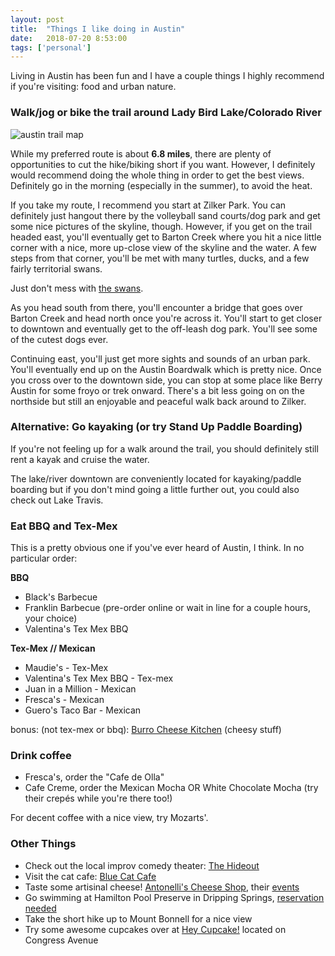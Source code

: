 ```yaml
---
layout: post
title:  "Things I like doing in Austin"
date:   2018-07-20 8:53:00
tags: ['personal']
---
```


Living in Austin has been fun and I have a couple things I highly recommend if you're visiting: food and urban nature.

### Walk/jog or bike the trail around Lady Bird Lake/Colorado River

![austin trail map](https://i.imgur.com/PLrarMx.png)

While my preferred route is about **6.8 miles**, there are plenty of opportunities to cut the hike/biking short if you want. However, I definitely would recommend doing the whole thing in order to get the best views. Definitely go in the morning (especially in the summer), to avoid the heat.

If you take my route, I recommend you start at Zilker Park. You can definitely just hangout there by the volleyball sand courts/dog park and get some nice pictures of the skyline, though. However, if you get on the trail headed east, you'll eventually get to Barton Creek where you hit a nice little corner with a nice, more up-close view of the skyline and the water. A few steps from that corner, you'll be met with many turtles, ducks, and a few fairly territorial swans. 

Just don't mess with [the swans](https://instagram.fmkc1-1.fna.fbcdn.net/vp/ea4cb50aada6ae4c2e174a4b1a75a4a0/5BC92F5C/t51.2885-15/e35/26186301_169773027084656_6700995983670509568_n.jpg).

As you head south from there, you'll encounter a bridge that goes over Barton Creek and head north once you're across it. You'll start to get closer to downtown and eventually get to the off-leash dog park. You'll see some of the cutest dogs ever. 

Continuing east, you'll just get more sights and sounds of an urban park. You'll eventually end up on the Austin Boardwalk which is pretty nice. Once you cross over to the downtown side, you can stop at some place like Berry Austin for some froyo or trek onward. There's a bit less going on on the northside but still an enjoyable and peaceful walk back around to Zilker.

### Alternative: Go kayaking (or try Stand Up Paddle Boarding)

If you're not feeling up for a walk around the trail, you should definitely still rent a kayak and cruise the water. 

The lake/river downtown are conveniently located for kayaking/paddle boarding but if you don't mind going a little further out, you could also check out Lake Travis.

### Eat BBQ and Tex-Mex

This is a pretty obvious one if you've ever heard of Austin, I think. In no particular order:

**BBQ**

* Black's Barbecue
* Franklin Barbecue (pre-order online or wait in line for a couple hours, your choice)
* Valentina's Tex Mex BBQ

**Tex-Mex // Mexican**
* Maudie's - Tex-Mex
* Valentina's Tex Mex BBQ - Tex-mex
* Juan in a Million - Mexican
* Fresca's - Mexican
* Guero's Taco Bar - Mexican

bonus: (not tex-mex or bbq): [Burro Cheese Kitchen](http://www.burrocheesekitchen.com/) (cheesy stuff)

### Drink coffee

* Fresca's, order the "Cafe de Olla"
* Cafe Creme, order the Mexican Mocha OR White Chocolate Mocha (try their crepés while you're there too!)

For decent coffee with a nice view, try Mozarts'.

### Other Things

* Check out the local improv comedy theater: [The Hideout](http://www.hideouttheatre.com/)
* Visit the cat cafe: [Blue Cat Cafe](https://www.bluecatcafe.com/)
* Taste some artisinal cheese! [Antonelli's Cheese Shop](https://www.antonellischeese.com/Default.asp), their [events](https://www.eventbrite.com/o/antonellis-cheese-shop-1810085521)
* Go swimming at Hamilton Pool Preserve in Dripping Springs, [reservation needed](https://parks.traviscountytx.gov/find-a-park/hamilton-pool)
* Take the short hike up to Mount Bonnell for a nice view
* Try some awesome cupcakes over at [Hey Cupcake!](https://www.heycupcake.com/) located on Congress Avenue
